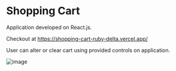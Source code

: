 # Shopping Cart

Application developed on React.js.

Checkout at https://shopping-cart-ruby-delta.vercel.app/

User can alter or clear cart using provided controls on application.

![image](https://user-images.githubusercontent.com/107784718/185146228-a71664f7-39e5-444e-a12f-04608821523f.png)


